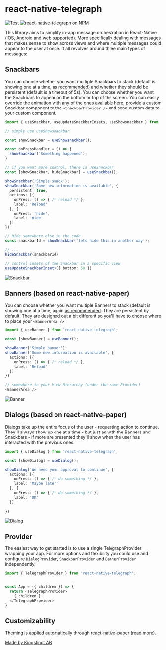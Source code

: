 # react-native-telegraph

[![Test](https://github.com/robertherber/react-native-telegraph/actions/workflows/test.yml/badge.svg)](https://github.com/robertherber/react-native-telegraph/actions/workflows/test.yml)
[![react-native-telegraph on NPM](https://img.shields.io/npm/v/react-native-telegraph)](https://www.npmjs.com/package/react-native-telegraph)

This library aims to simplify in-app message orchestration in React-Native (iOS, Android and web supported). More specifically dealing with messages that makes sense to show across views and where multiple messages could appear to the user at once. It all revolves around three main types of messages:

## Snackbars

You can choose whether you want multiple Snackbars to stack (default is showing one at a time, [as recommended](https://material.io/components/snackbars#usage)) and whether they should be persistent (default is a timeout of 5s). You can choose whether you want the Snackbars to appear on the bottom or top of the screen. You can easily override the animation with any of the ones [available here](https://github.com/oblador/react-native-animatable#animations-2), provide a custom Snackbar component to the `<SnackbarProvider />` and send custom data to your custom component.

```TypeScript
import { useSnackbar, useUpdateSnackbarInsets, useShowsnackbar } from 'react-native-telegraph';

// simply use useShowsnackbar

const showSnackbar = useShowsnackbar();

const onPressHandler = () => {
  showSnackbar('Something happened');
}

// if you want more control, there is useSnackbar
const [showSnackbar, hideSnackbar] = useSnackbar();

showSnackbar('Simple snack');
showSnackbar('Some new information is available', {
  persistent: true,
  actions: [{
    onPress: () => { /* reload */ },
    label: 'Reload'
  }, {
    onPress: 'hide',
    label: 'Hide'
  }]
})

// Hide somewhere else in the code
const snackbarId = showSnackbar('lets hide this in another way');

// ...
hideSnackbar(snackbarId)

// control insets of the Snackbar in a specific view
useUpdateSnackbarInsets({ bottom: 50 })
```

![Snackbar](https://callstack.github.io/react-native-paper/screenshots/snackbar.gif)

## Banners (based on react-native-paper)

You can choose whether you want multiple Banners to stack (default is showing one at a time, again [as recommended](https://material.io/components/banners#usage). They are persistent by default. They are designed out a bit different so you'll have to choose where to place your `<BannerArea />`

```TypeScript
import { useBanner } from 'react-native-telegraph';

const [showBanner] = useBanner();

showBanner('Simple banner');
showBanner('Some new information is available', {
  actions: [{
    onPress: () => { /* reload */ },
    label: 'Reload'
  }]
})

// somewhere in your View Hierarchy (under the same Provider)
<BannerArea />

```

![Banner](https://callstack.github.io/react-native-paper/screenshots/banner.gif)

## Dialogs (based on react-native-paper)

Dialogs take up the entire focus of the user - requesting action to continue. They'll always show up one at a time - but just as with the Banners and Snackbars - if more are presented they'll show when the user has interacted with the previous ones.

```TypeScript
import { useDialog } from 'react-native-telegraph';

const [showDialog] = useDialog();

showDialog('We need your approval to continue', {
  actions: [{
    onPress: () => { /* do something */ },
    label: 'Maybe later'
  }, {
    onPress: () => { /* do something */ },
    label: 'OK'
  }]
  
})
```

![Dialog](https://callstack.github.io/react-native-paper/screenshots/dialog-1.png)

## Provider

The easiest way to get started is to use a single TelegraphProvider wrapping your app. For more options and flexibility you could use and configure `DialogProvider`, `SnackbarProvider` and `BannerProvider` independently.

```TypeScript
import { TelegraphProvider } from 'react-native-telegraph';


const App = ({ children }) => {
  return <TelegraphProvider>
    { children }
  </TelegraphProvider>
}
```

## Customizability

Theming is applied automatically through react-native-paper ([read more](https://callstack.github.io/react-native-paper/theming.html)).

[Made by Kingstinct AB](https://kingstinct.com)
